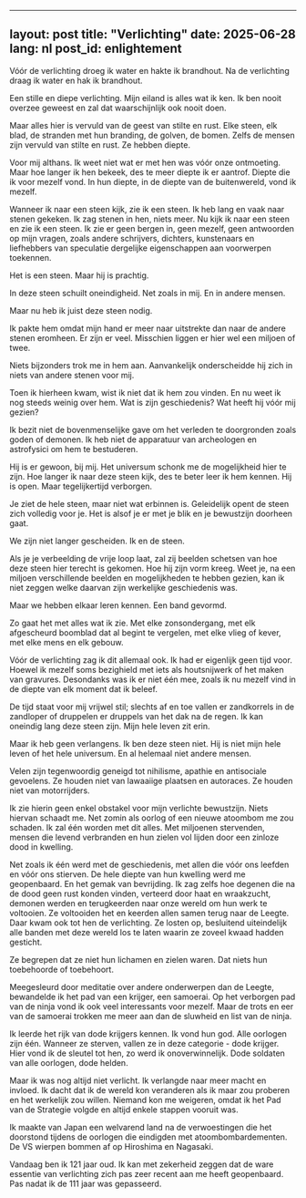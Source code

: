 <!-- © 2025 Artur Kraskov, Monada Dominion.
This work is licensed under a Creative Commons Attribution-NonCommercial-NoDerivatives 4.0 International License. -->

---
layout: post
title: "Verlichting"
date: 2025-06-28
lang: nl
post_id: enlightement
---

Vóór de verlichting droeg ik water en hakte ik brandhout. Na de verlichting draag ik water en hak ik brandhout.

Een stille en diepe verlichting. Mijn eiland is alles wat ik ken. Ik ben nooit overzee geweest en zal dat waarschijnlijk ook nooit doen.

Maar alles hier is vervuld van de geest van stilte en rust. Elke steen, elk blad, de stranden met hun branding, de golven, de bomen. Zelfs de mensen zijn vervuld van stilte en rust. Ze hebben diepte.

Voor mij althans. Ik weet niet wat er met hen was vóór onze ontmoeting. Maar hoe langer ik hen bekeek, des te meer diepte ik er aantrof. Diepte die ik voor mezelf vond. In hun diepte, in de diepte van de buitenwereld, vond ik mezelf.

Wanneer ik naar een steen kijk, zie ik een steen. Ik heb lang en vaak naar stenen gekeken. Ik zag stenen in hen, niets meer. Nu kijk ik naar een steen en zie ik een steen. Ik zie er geen bergen in, geen mezelf, geen antwoorden op mijn vragen, zoals andere schrijvers, dichters, kunstenaars en liefhebbers van speculatie dergelijke eigenschappen aan voorwerpen toekennen.

Het is een steen. Maar hij is prachtig.

In deze steen schuilt oneindigheid. Net zoals in mij. En in andere mensen.

Maar nu heb ik juist deze steen nodig.

Ik pakte hem omdat mijn hand er meer naar uitstrekte dan naar de andere stenen eromheen. Er zijn er veel. Misschien liggen er hier wel een miljoen of twee.

Niets bijzonders trok me in hem aan. Aanvankelijk onderscheidde hij zich in niets van andere stenen voor mij.

Toen ik hierheen kwam, wist ik niet dat ik hem zou vinden. En nu weet ik nog steeds weinig over hem. Wat is zijn geschiedenis? Wat heeft hij vóór mij gezien?

Ik bezit niet de bovenmenselijke gave om het verleden te doorgronden zoals goden of demonen. Ik heb niet de apparatuur van archeologen en astrofysici om hem te bestuderen.

Hij is er gewoon, bij mij. Het universum schonk me de mogelijkheid hier te zijn. Hoe langer ik naar deze steen kijk, des te beter leer ik hem kennen. Hij is open. Maar tegelijkertijd verborgen.

Je ziet de hele steen, maar niet wat erbinnen is. Geleidelijk opent de steen zich volledig voor je. Het is alsof je er met je blik en je bewustzijn doorheen gaat.

We zijn niet langer gescheiden. Ik en de steen.

Als je je verbeelding de vrije loop laat, zal zij beelden schetsen van hoe deze steen hier terecht is gekomen. Hoe hij zijn vorm kreeg. Weet je, na een miljoen verschillende beelden en mogelijkheden te hebben gezien, kan ik niet zeggen welke daarvan zijn werkelijke geschiedenis was.

Maar we hebben elkaar leren kennen. Een band gevormd.

Zo gaat het met alles wat ik zie. Met elke zonsondergang, met elk afgescheurd boomblad dat al begint te vergelen, met elke vlieg of kever, met elke mens en elk gebouw.

Vóór de verlichting zag ik dit allemaal ook. Ik had er eigenlijk geen tijd voor. Hoewel ik mezelf soms bezighield met iets als houtsnijwerk of het maken van gravures. Desondanks was ik er niet één mee, zoals ik nu mezelf vind in de diepte van elk moment dat ik beleef.

De tijd staat voor mij vrijwel stil; slechts af en toe vallen er zandkorrels in de zandloper of druppelen er druppels van het dak na de regen. Ik kan oneindig lang deze steen zijn. Mijn hele leven zit erin.

Maar ik heb geen verlangens. Ik ben deze steen niet. Hij is niet mijn hele leven of het hele universum. En al helemaal niet andere mensen.

Velen zijn tegenwoordig geneigd tot nihilisme, apathie en antisociale gevoelens. Ze houden niet van lawaaiige plaatsen en autoraces. Ze houden niet van motorrijders.

Ik zie hierin geen enkel obstakel voor mijn verlichte bewustzijn. Niets hiervan schaadt me. Net zomin als oorlog of een nieuwe atoombom me zou schaden. Ik zal één worden met dit alles. Met miljoenen stervenden, mensen die levend verbranden en hun zielen vol lijden door een zinloze dood in kwelling.

Net zoals ik één werd met de geschiedenis, met allen die vóór ons leefden en vóór ons stierven. De hele diepte van hun kwelling werd me geopenbaard. En het gemak van bevrijding. Ik zag zelfs hoe degenen die na de dood geen rust konden vinden, verteerd door haat en wraakzucht, demonen werden en terugkeerden naar onze wereld om hun werk te voltooien. Ze voltooiden het en keerden allen samen terug naar de Leegte. Daar kwam ook tot hen de verlichting. Ze losten op, besluitend uiteindelijk alle banden met deze wereld los te laten waarin ze zoveel kwaad hadden gesticht.

Ze begrepen dat ze niet hun lichamen en zielen waren. Dat niets hun toebehoorde of toebehoort.

Meegesleurd door meditatie over andere onderwerpen dan de Leegte, bewandelde ik het pad van een krijger, een samoerai. Op het verborgen pad van de ninja vond ik ook veel interessants voor mezelf. Maar de trots en eer van de samoerai trokken me meer aan dan de sluwheid en list van de ninja.

Ik leerde het rijk van dode krijgers kennen. Ik vond hun god. Alle oorlogen zijn één. Wanneer ze sterven, vallen ze in deze categorie - dode krijger. Hier vond ik de sleutel tot hen, zo werd ik onoverwinnelijk. Dode soldaten van alle oorlogen, dode helden.

Maar ik was nog altijd niet verlicht. Ik verlangde naar meer macht en invloed. Ik dacht dat ik de wereld kon veranderen als ik maar zou proberen en het werkelijk zou willen. Niemand kon me weigeren, omdat ik het Pad van de Strategie volgde en altijd enkele stappen vooruit was.

Ik maakte van Japan een welvarend land na de verwoestingen die het doorstond tijdens de oorlogen die eindigden met atoombombardementen. De VS wierpen bommen af op Hiroshima en Nagasaki.

Vandaag ben ik 121 jaar oud. Ik kan met zekerheid zeggen dat de ware essentie van verlichting zich pas zeer recent aan me heeft geopenbaard. Pas nadat ik de 111 jaar was gepasseerd.